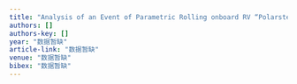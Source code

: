 ```yaml
---
title: "Analysis of an Event of Parametric Rolling onboard RV “Polarstern” based on Data from a Shipborne Wave Radar"
authors: []
authors-key: []
year: "数据暂缺"
article-link: "数据暂缺"
venue: "数据暂缺"
bibex: "数据暂缺"
---
```

